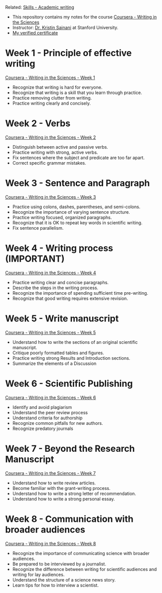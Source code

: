 Related: [Skills - Academic writing](Skills%20-%20Academic%20writing)

- This repository contains my notes for the course [Coursera - Writing in the Sciences](hhttps://www.coursera.org/learn/sciwrite)
- Instructor: [Dr. Kristin Sainani](https://www.coursera.org/instructor/~1367410) at Stanford University.
- [My verified certificate](https://www.coursera.org/account/accomplishments/verify/CEVVEVW8JHXQ)

# Week 1 - Principle of effective writing
[Coursera - Writing in the Sciences - Week 1](Coursera%20-%20Writing%20in%20the%20Sciences%20-%20Week%201.md)

+ Recognize that writing is hard for everyone.
+ Recognize that writing is a skill that you learn through practice.
+ Practice removing clutter from writing.
+ Practice writing clearly and concisely.

# Week 2 - Verbs 
[Coursera - Writing in the Sciences - Week 2](Coursera%20-%20Writing%20in%20the%20Sciences%20-%20Week%202.md)

+ Distinguish between active and passive verbs.
+ Practice writing with strong, active verbs.
+ Fix sentences where the subject and predicate are too far apart.
+ Correct specific grammar mistakes.

# Week 3 - Sentence and Paragraph
[Coursera - Writing in the Sciences - Week 3](Coursera%20-%20Writing%20in%20the%20Sciences%20-%20Week%203.md)

+ Practice using colons, dashes, parentheses, and semi-colons.
+ Recognize the importance of varying sentence structure.
+ Practice writing focused, organized paragraphs.
+ Recognize that it is OK to repeat key words in scientific writing.
+ Fix sentence parallelism.


# Week 4 - Writing process (IMPORTANT)
[Coursera - Writing in the Sciences - Week 4](Coursera%20-%20Writing%20in%20the%20Sciences%20-%20Week%204.md)

+ Practice writing clear and concise paragraphs.
+ Describe the steps in the writing process.
+ Recognize the importance of spending sufficient time pre-writing.
+ Recognize that good writing requires extensive revision.

# Week 5 - Write manuscript
[Coursera - Writing in the Sciences - Week 5](Coursera%20-%20Writing%20in%20the%20Sciences%20-%20Week%205.md)

- Understand how to write the sections of an original scientific manuscript.
- Critique poorly formatted tables and figures.
- Practice writing strong Results and Introduction sections.
- Summarize the elements of a Discussion


# Week 6 - Scientific Publishing
[Coursera - Writing in the Sciences - Week 6](Coursera%20-%20Writing%20in%20the%20Sciences%20-%20Week%206.md)
+ Identify and avoid plagiarism
+ Understand the peer review process
+ Understand criteria for authorship
+ Recognize common pitfalls for new authors.
+ Recognize predatory journals


# Week 7 - Beyond the Research Manuscript
[Coursera - Writing in the Sciences - Week 7](Coursera%20-%20Writing%20in%20the%20Sciences%20-%20Week%207.md)

+ Understand how to write review articles.
+ Become familiar with the grant-writing process.
+ Understand how to write a strong letter of recommendation.
+ Understand how to write a strong personal essay.

# Week 8 - Communication with broader audiences
[Coursera - Writing in the Sciences - Week 8](Coursera%20-%20Writing%20in%20the%20Sciences%20-%20Week%208.md)

+ Recognize the importance of communicating science with broader audiences.
+ Be prepared to be interviewed by a journalist.
+ Recognize the difference between writing for scientific audiences and writing for lay audiences.
+ Understand the structure of a science news story.
+ Learn tips for how to interview a scientist.












